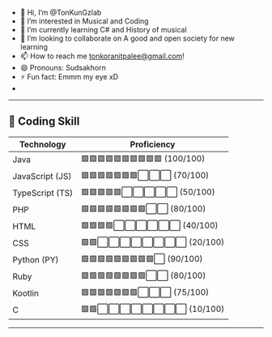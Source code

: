 
- 👋 Hi, I’m @TonKunGzlab
- 👀 I’m interested in Musical and Coding
- 🌱 I’m currently learning C# and History of musical
- 💞️ I’m looking to collaborate on A good and open society for new learning
- 📫 How to reach me tonkoranitpalee@gmail.com!
- 😄 Pronouns: Sudsakhorn
- ⚡ Fun fact: Emmm my eye xD
- 
---

## 🔧 **Coding Skill**

| **Technology** | **Proficiency** |
|-----------------|-----------------|
| Java | 🟩🟩🟩🟩🟩🟩🟩🟩🟩🟩 (100/100) |
| JavaScript (JS) | 🟩🟩🟩🟩🟩🟩🟩⬜⬜⬜ (70/100) |
| TypeScript (TS) | 🟩🟩🟩🟩🟩⬜⬜⬜⬜⬜ (50/100) |
| PHP            | 🟩🟩🟩🟩🟩🟩🟩🟩⬜⬜ (80/100) |
| HTML            | 🟩🟩🟩🟩⬜⬜⬜⬜⬜⬜ (40/100) |
| CSS             | 🟩🟩⬜⬜⬜⬜⬜⬜⬜⬜ (20/100) |
| Python (PY)     | 🟩🟩🟩🟩🟩🟩🟩🟩🟩⬜ (90/100) |
| Ruby               | 🟩🟩🟩🟩🟩🟩🟩🟩⬜⬜ (80/100) |
| Kootlin              | 🟩🟩🟩🟩🟩🟩🟩⬜⬜⬜ (75/100) |
| C             | 🟩🟩⬜⬜⬜⬜⬜⬜⬜⬜ (10/100) |

---

<!---
TonKunGzlab/TonKunGzlab is a ✨ special ✨ repository because its `README.md` (this file) appears on your GitHub profile.
You can click the Preview link to take a look at your changes.
--->
